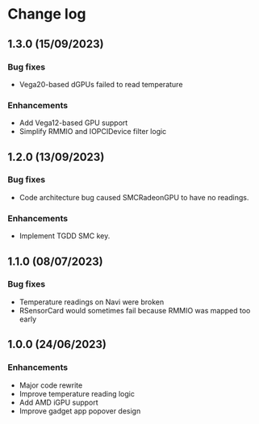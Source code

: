 # Change log

## 1.3.0 (15/09/2023)

### Bug fixes

- Vega20-based dGPUs failed to read temperature

### Enhancements

- Add Vega12-based GPU support 
- Simplify RMMIO and IOPCIDevice filter logic

## 1.2.0 (13/09/2023)

### Bug fixes

- Code architecture bug caused SMCRadeonGPU to have no readings.

### Enhancements

- Implement TGDD SMC key.

## 1.1.0 (08/07/2023)

### Bug fixes

- Temperature readings on Navi were broken
- RSensorCard would sometimes fail because RMMIO was mapped too early

## 1.0.0 (24/06/2023)

### Enhancements

- Major code rewrite
- Improve temperature reading logic
- Add AMD iGPU support
- Improve gadget app popover design

